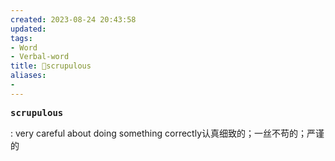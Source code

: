 ```yaml
---
created: 2023-08-24 20:43:58
updated: 
tags: 
- Word
- Verbal-word
title: 🚩scrupulous
aliases:
- 
---
```


<pre><strong>scrupulous</strong></pre>
 
: very careful about doing something correctly认真细致的；一丝不苟的；严谨的